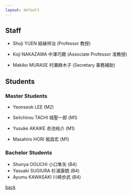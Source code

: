 ```yaml
---
layout: default
---
```


## <a name="staff"></a>Staff

* Shoji YUEN 結縁祥治 (Professor 教授)
* Koji NAKAZAWA 中澤巧爾 (Associate Professor 准教授)

* Makiko MURASE 村瀬麻木子 (Secretary 事務補助)

## <a name="students"></a>Students

### Master Students

* Yeonseok LEE (M2)

* Seiichirou TACHI 城聖一郎 (M1)
* Yusuke AKAIKE 赤池祐介 (M1)
* Masahiro HORI 堀昌宏 (M1)

### Bachelor Students

* Shunya OGUCHI 小口隼矢 (B4)
* Yasuaki SUGIURA 杉浦康朗 (B4)
* Ayumu KAWASAKI 川崎歩武 (B4)

[back](./)
